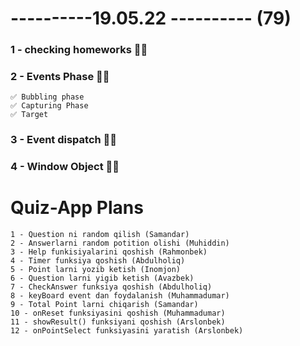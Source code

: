 # ----------19.05.22 ---------- (79)

### 1 - checking homeworks 👍🏻

### 2 - Events Phase 👍🏻

    ✅ Bubbling phase
    ✅ Capturing Phase
    ✅ Target

### 3 - Event dispatch 👍🏻

### 4 - Window Object 👍🏻

# Quiz-App Plans

    1 - Question ni random qilish (Samandar)
    2 - Answerlarni random potition olishi (Muhiddin)
    3 - Help funkisiyalarini qoshish (Rahmonbek)
    4 - Timer funksiya qoshish (Abdulholiq)
    5 - Point larni yozib ketish (Inomjon)
    6 - Question larni yigib ketish (Avazbek)
    7 - CheckAnswer funksiya qoshish (Abdulholiq)
    8 - keyBoard event dan foydalanish (Muhammadumar)
    9 - Total Point larni chiqarish (Samandar)
    10 - onReset funksiyasini qoshish (Muhammadumar)
    11 - showResult() funksiyani qoshish (Arslonbek)
    12 - onPointSelect funksiyasini yaratish (Arslonbek)
